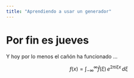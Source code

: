 ```yaml
---
title: "Aprendiendo a usar un generador"
---
```


# Por fin es jueves

Y hoy por lo menos el cañón ha funcionado ...

$$f(x) = \int_{-\infty}^\infty \hat f(\xi)\,e^{2 \pi i \xi x} \,d\xi$$
